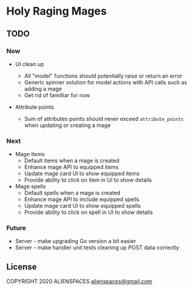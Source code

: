 # Holy Raging Mages

## TODO

### Now

* UI clean up
  * All "model" functions should potentially raise or return an error
  * Generic spinner solution for model actions with API calls such as adding a mage
  * Get rid of familliar for now
  
* Attribute points
  * Sum of attributes points should never exceed `attribute_points` when updating or creating a mage

### Next

* Mage items
  * Default items when a mage is created
  * Enhance mage API to equipped items
  * Update mage card UI to show equipped items
  * Provide ability to click on item in UI to show details
* Mage spells
  * Default spells when a mage is created
  * Enhance mage API to include equipped spells
  * Update mage card UI to show equipped spells
  * Provide ability to click on spell in UI to show details

### Future

* Server - make upgrading Go version a bit easier
* Server - make handler unit tests cleaning up POST data correctly

## License

COPYRIGHT 2020 ALIENSPACES alienspaces@gmail.com

